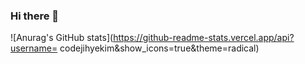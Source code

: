 ### Hi there 👋
![Anurag's GitHub stats](https://github-readme-stats.vercel.app/api?username=
codejihyekim&show_icons=true&theme=radical)
<!--
**codejihyekim/codejihyekim** is a ✨ _special_ ✨ repository because its `README.md` (this file) appears on your GitHub profile.

Here are some ideas to get you started:

- 🔭 I’m currently working on ...
- 🌱 I’m currently learning ...
- 👯 I’m looking to collaborate on ...
- 🤔 I’m looking for help with ...
- 💬 Ask me about ...
- 📫 How to reach me: ...
- 😄 Pronouns: ...
- ⚡ Fun fact: ...
-->
